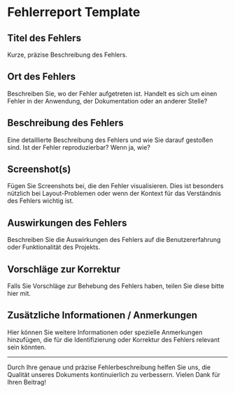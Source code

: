 # Fehlerreport Template

## Titel des Fehlers
Kurze, präzise Beschreibung des Fehlers.

## Ort des Fehlers
Beschreiben Sie, wo der Fehler aufgetreten ist. Handelt es sich um einen Fehler in der Anwendung, der Dokumentation oder an anderer Stelle?

## Beschreibung des Fehlers
Eine detaillierte Beschreibung des Fehlers und wie Sie darauf gestoßen sind. Ist der Fehler reproduzierbar? Wenn ja, wie?

## Screenshot(s)
Fügen Sie Screenshots bei, die den Fehler visualisieren. Dies ist besonders nützlich bei Layout-Problemen oder wenn der Kontext für das Verständnis des Fehlers wichtig ist.

## Auswirkungen des Fehlers
Beschreiben Sie die Auswirkungen des Fehlers auf die Benutzererfahrung oder Funktionalität des Projekts.

## Vorschläge zur Korrektur
Falls Sie Vorschläge zur Behebung des Fehlers haben, teilen Sie diese bitte hier mit.

## Zusätzliche Informationen / Anmerkungen
Hier können Sie weitere Informationen oder spezielle Anmerkungen hinzufügen, die für die Identifizierung oder Korrektur des Fehlers relevant sein könnten.

---

Durch Ihre genaue und präzise Fehlerbeschreibung helfen Sie uns, die Qualität unseres Dokuments kontinuierlich zu verbessern. Vielen Dank für Ihren Beitrag!
